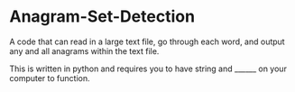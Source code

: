 # Anagram-Set-Detection
A code that can read in a large text file, go through each word, and output any and all anagrams within the text file.


This is written in python and requires you to have string and ______ on your computer to function.
